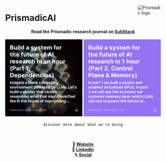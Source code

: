 <a href="#user-content-Prismadic"><img src="https://prismadic.ai/logo.png" alt="Prismadic logo" width="75" align="right"></a>

# PrismadicAI

<div align="center">
 <strong>Read the Prismadic research journal on <a href="https://prismadic.substack.com">SubStack</a></strong>
 <br><br>
 <a href="https://prismadic.substack.com/p/engineer-a-system-for-the-future"><img src="https://github.com/Prismadic/.github/blob/main/profile/image_square.jpg" alt="Article 1" width="250"></a>
 <a href="https://prismadic.substack.com/p/build-a-system-for-the-future-of"><img src="https://github.com/Prismadic/.github/blob/main/profile/accent_color_square.jpg" alt="Article 2" width="250"></a>
 
 `discover more about what we're doing`
 
 <br><br>
 <strong> 🔗 <a href="https://prismadic.ai">Website</a> </strong><br>
 <strong> 💼 <a href="https://linkedin.com/company/prismadic">LinkedIn</a> </strong><br>
 <strong> 𝕏 <a href="https://x.com/prismadic">Social</a> </strong><br>
</div>
 
 

